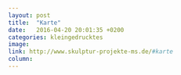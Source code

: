 ```yaml
---
layout: post
title:  "Karte"
date:   2016-04-20 20:01:35 +0200
categories: kleingedrucktes
image:
link: http://www.skulptur-projekte-ms.de/#karte
column:
---
```

<script>
location.href="http://www.skulptur-projekte-ms.de/#karte"
</script>
